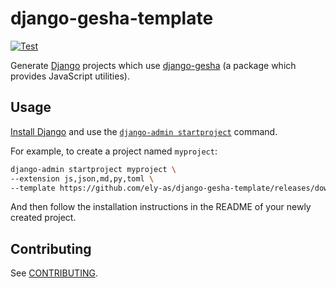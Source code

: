 # django-gesha-template

[![Test](https://github.com/ely-as/django-gesha-template/actions/workflows/test.yml/badge.svg?branch=main)](https://github.com/ely-as/django-gesha-template/actions/workflows/test.yml)

Generate [Django](https://www.djangoproject.com/) projects which use
[django-gesha](https://github.com/ely-as/django-gesha) (a package which provides
JavaScript utilities).

## Usage

[Install Django](https://docs.djangoproject.com/en/stable/intro/install/) and use the
[`django-admin startproject`](https://docs.djangoproject.com/en/stable/ref/django-admin/#startproject)
command.

For example, to create a project named `myproject`:
```sh
django-admin startproject myproject \
--extension js,json,md,py,toml \
--template https://github.com/ely-as/django-gesha-template/releases/download/v0.1a2/django-gesha-template.zip
```

And then follow the installation instructions in the README of your newly created
project.

## Contributing

See [CONTRIBUTING](CONTRIBUTING.md).
